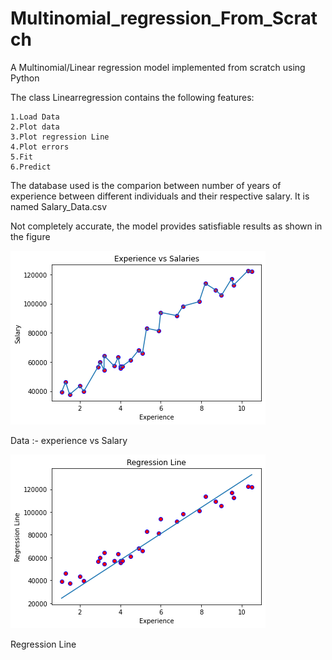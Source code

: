 # Multinomial_regression_From_Scratch
A Multinomial/Linear regression model implemented from scratch using Python

The class Linearregression contains the following features:

    1.Load Data
    2.Plot data
    3.Plot regression Line
    4.Plot errors
    5.Fit
    6.Predict
    
The database used is the comparion between number of years of experience between different individuals and their respective salary. It is named Salary_Data.csv


Not completely accurate, the model provides satisfiable results as shown in the figure


![](Linear%20Regression%20from%20scratch/Experience%20vs%20Salary.png)
    
    
Data :- experience vs Salary


    
![](Linear%20Regression%20from%20scratch/Regression%20Line.png)


Regression Line
    

